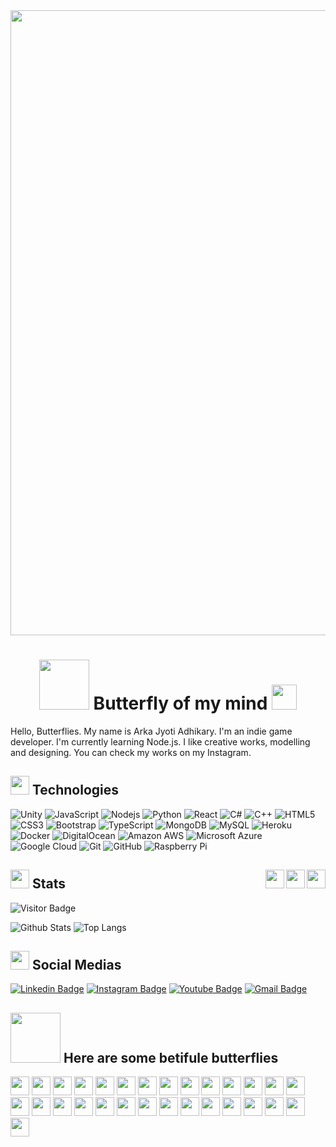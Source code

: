 <div class="container">
	<img src="https://media.giphy.com/media/Vn5t5UhLoqByw/giphy.gif" width="1000px">
    	<h1 align="center"><img src="https://media.giphy.com/media/88jkqdNPMSXJv8OLcy/giphy.gif" width="80px"> Butterfly of my mind 
	<img src="https://media.giphy.com/media/RH8445m162t13Gadzf/giphy.gif" width="40px"></h1>
</div>
Hello, Butterflies.
	My name is Arka Jyoti Adhikary. I'm an indie game developer. I'm currently learning Node.js. I like creative works, modelling and designing.
You can check my works on my Instagram.

  
## <img src="https://media.giphy.com/media/mEggiKAI8llUpjgFKE/giphy.gif" width="30px"> Technologies      

![Unity](https://img.shields.io/badge/-Unity%20-C51A4A?style=flat-square&logo=unity)
![JavaScript](https://img.shields.io/badge/-JavaScript-black?style=flat-square&logo=javascript)
![Nodejs](https://img.shields.io/badge/-Nodejs-black?style=flat-square&logo=Node.js)
![Python](https://img.shields.io/badge/-Python-black?style=flat-square&logo=Python)
![React](https://img.shields.io/badge/-React-black?style=flat-square&logo=react)
![C#](https://img.shields.io/badge/-C#-black?style=flat-square&logo=c#)
![C++](https://img.shields.io/badge/-C++-00599C?style=flat-square&logo=c)
![HTML5](https://img.shields.io/badge/-HTML5-E34F26?style=flat-square&logo=html5&logoColor=white)
![CSS3](https://img.shields.io/badge/-CSS3-1572B6?style=flat-square&logo=css3)
![Bootstrap](https://img.shields.io/badge/-Bootstrap-563D7C?style=flat-square&logo=bootstrap)
![TypeScript](https://img.shields.io/badge/-TypeScript-007ACC?style=flat-square&logo=typescript)
![MongoDB](https://img.shields.io/badge/-MongoDB-black?style=flat-square&logo=mongodb)
![MySQL](https://img.shields.io/badge/-MySQL-black?style=flat-square&logo=mysql)
![Heroku](https://img.shields.io/badge/-Heroku-430098?style=flat-square&logo=heroku)
![Docker](https://img.shields.io/badge/-Docker-black?style=flat-square&logo=docker)
![DigitalOcean](https://img.shields.io/badge/-Digital%20Ocean-darkblue?style=flat-square&logo=digitalocean)
![Amazon AWS](https://img.shields.io/badge/Amazon%20AWS-232F3E?style=flat-square&logo=amazon-aws)
![Microsoft Azure](https://img.shields.io/badge/Microsoft%20Azure-232F7E?style=flat-square&logo=microsoft-azure)
![Google Cloud](https://img.shields.io/badge/Google%20Cloud-black?style=flat-square&logo=google-cloud)
![Git](https://img.shields.io/badge/-Git-black?style=flat-square&logo=git)
![GitHub](https://img.shields.io/badge/-GitHub-181717?style=flat-square&logo=github)
![Raspberry Pi](https://img.shields.io/badge/-Raspberry%20Pi-C51A4A?style=flat-square&logo=raspberry-pi)



## <img src="https://media.giphy.com/media/J5q3QN5lHoEmAXQUXi/giphy.gif" width="30px"> Stats <img src="https://media.giphy.com/media/ZdaBPJhsR0SPfkkScu/giphy.gif" width="30px" align ="right"><img src="https://media.giphy.com/media/J5q3QN5lHoEmAXQUXi/giphy.gif" width="30px" align ="right"><img src="https://media.giphy.com/media/mEggiKAI8llUpjgFKE/giphy.gif" width="30px" align ="right">

![Visitor Badge](https://visitor-badge.laobi.icu/badge?page_id=arkajyotiadhikary)

![Github Stats](https://github-readme-stats.vercel.app/api?username=arkajyotiadhikary&count_private=true&show_icons=true&include_all_commits=true)
![Top Langs](https://github-readme-stats.vercel.app/api/top-langs/?username=arkajyotiadhikary&hide=TeX&layout=compact)


## <img src="https://media.giphy.com/media/ZdaBPJhsR0SPfkkScu/giphy.gif" width="30px"> Social Medias

[![Linkedin Badge](https://img.shields.io/badge/-arkajyotiadhikary-blue?style=flat-square&logo=Linkedin&logoColor=white&link=https://www.linkedin.com/in/arka-jyoti-a-5332b6196/)](https://www.linkedin.com/in/arka-jyoti-a-5332b6196/)
[![Instagram Badge](https://img.shields.io/badge/-butterflyofmymind-purple?style=flat-square&logo=instagram&logoColor=white&link=https://instagram.com/arkajyotiadhikary/)](https://instagram.com/arkajyotiadhikary)
[![Youtube Badge](https://img.shields.io/badge/-arkajyotiadhikary-black?style=flat-square&logo=youtube&logoColor=white&link=https://www.youtube.com/channel/UCL9N71eL8rPLL11G_jkWFEw)](https://www.youtube.com/channel/UCL9N71eL8rPLL11G_jkWFEw)
[![Gmail Badge](https://img.shields.io/badge/-arkajyotiadhikary15@gmail.com-c14438?style=flat-square&logo=Gmail&logoColor=white&link=arkajyotiadhikary15@gmail@gmail.com)](mailto:arkajyotiadhikary15@gmail@gmail.com)

## <img src="https://media.giphy.com/media/d9ZidPArGLhRAXxLAI/giphy.gif" width="80px"> Here are some betifule butterflies 

<div>
	<img src="https://media.giphy.com/media/ZdaBPJhsR0SPfkkScu/giphy.gif" width="30px">
	<img src="https://media.giphy.com/media/J5q3QN5lHoEmAXQUXi/giphy.gif" width="30px">
	<img src="https://media.giphy.com/media/mEggiKAI8llUpjgFKE/giphy.gif" width="30px">
	<img src="https://media.giphy.com/media/1Agjcd6wcRQeorkdHZ/giphy.gif" width="30px">
	<img src="https://media.giphy.com/media/Bo1CaIykcQIWA/giphy.gif" width="30px">
	<img src="https://media.giphy.com/media/S5PPHRtCZAvtj0pAXG/giphy.gif" width="30px">
	<img src="https://media.giphy.com/media/S5PPHRtCZAvtj0pAXG/giphy.gif" width="30px">
	<img src="https://media.giphy.com/media/JTUUx90VKS8c2FThu1/giphy.gif" width="30px">
	<img src="https://media.giphy.com/media/ZdaBPJhsR0SPfkkScu/giphy.gif" width="30px">
	<img src="https://media.giphy.com/media/fV2p7fsd3G4qyOSPcU/giphy.gif" width="30px">
	<img src="https://media.giphy.com/media/Pn7TZffipFcFeLKbWA/giphy.gif" width="30px">
	<img src="https://media.giphy.com/media/LODja4X9Ld96zjFlxH/giphy.gif" width="30px">
	<img src="https://media.giphy.com/media/S5PPHRtCZAvtj0pAXG/giphy.gif" width="30px">
	<img src="https://media.giphy.com/media/XGh9NYkzJXBzvpaWOY/giphy.gif" width="30px">
	<img src="https://media.giphy.com/media/fWr5viYTzcwhtcr3EV/giphy.gif" width="30px">
	<img src="https://media.giphy.com/media/RJQHBKEBYBlSwoJGRC/giphy.gif" width="30px">
	<img src="https://media.giphy.com/media/TLb2Fi1urmSX56dCGf/giphy.gif" width="30px">
	<img src="https://media.giphy.com/media/j2voWHXKXE2SjSPArj/giphy.gif" width="30px">
	<img src="https://media.giphy.com/media/UowB1aIjUUzYkW3Ubb/giphy.gif" width="30px">
	<img src="https://media.giphy.com/media/j2voWHXKXE2SjSPArj/giphy.gif" width="30px">
	<img src="https://media.giphy.com/media/UowB1aIjUUzYkW3Ubb/giphy.gif" width="30px">
	<img src="https://media.giphy.com/media/1n8aD5ARVdyTICCyae/giphy.gif" width="30px">
	<img src="https://media.giphy.com/media/MdGEoGADUhvkB3Ybie/giphy.gif" width="30px">
	<img src="https://media.giphy.com/media/Td3cvykFXaE4vGSNdv/giphy.gif" width="30px">
	<img src="https://media.giphy.com/media/xUA7b6CN3JlaPWexYA/giphy.gif" width="30px">
	<img src="https://media.giphy.com/media/QgWWPGmstylEY/giphy.gif" width="30px">
	<img src="https://media.giphy.com/media/jxPNeo1EKg3m0/giphy.gif" width="30px">
	<img src="https://media.giphy.com/media/12pzWhhXfl7WUg/giphy.gif" width="30px">
	<img src="https://media.giphy.com/media/huUB3QEzqLkEe6raDa/giphy.gif" width="30px">
</div>
